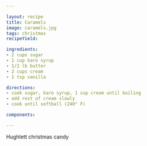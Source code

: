 ```yaml
---

layout: recipe
title: Caramels
image: caramels.jpg
tags: christmas
recipeYield: 

ingredients:
- 2 cups sugar
- 1 cup karo syrup
- 1/2 lb butter
- 2 cups cream
- 1 tsp vanilla

directions:
- cook sugar, karo syrup, 1 cup cream until boiling
- add rest of cream slowly
- cook until softball (240° F)

components:

---
```

Hughlett christmas candy
